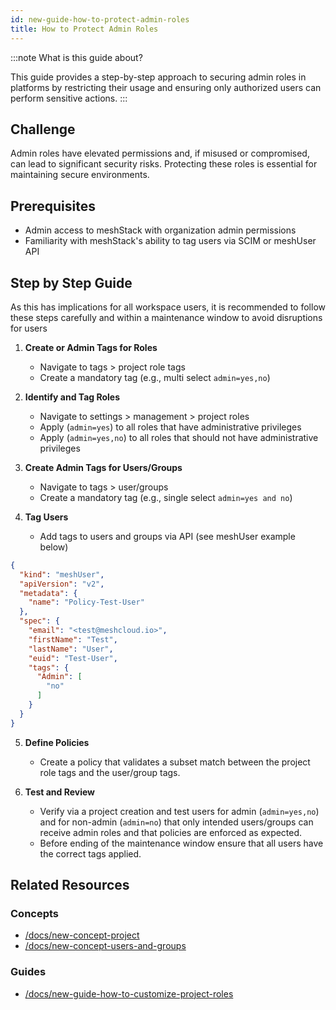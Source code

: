```yaml
---
id: new-guide-how-to-protect-admin-roles
title: How to Protect Admin Roles
---
```


:::note What is this guide about?

This guide provides a step-by-step approach to securing admin roles in platforms by restricting their usage and ensuring only authorized users can perform sensitive actions.
:::

## Challenge

Admin roles have elevated permissions and, if misused or compromised, can lead to significant security risks. Protecting these roles is essential for maintaining secure environments. 

## Prerequisites

- Admin access to meshStack with organization admin permissions
- Familiarity with meshStack's ability to tag users via SCIM or meshUser API

## Step by Step Guide

As this has implications for all workspace users, it is recommended to follow these steps carefully and within a maintenance window to avoid disruptions for users

1. **Create or Admin Tags for Roles**
   - Navigate to tags > project role tags
   - Create a mandatory tag (e.g., multi select `admin=yes,no`)

2. **Identify and Tag Roles**
   - Navigate to settings > management > project roles
   - Apply (`admin=yes`) to all roles that have administrative privileges
   - Apply (`admin=yes,no`) to all roles that should not have administrative privileges

3. **Create Admin Tags for Users/Groups**
   - Navigate to tags > user/groups
   - Create a mandatory tag (e.g., single select `admin=yes and no`)

4. **Tag Users**
   - Add tags to users and groups via API (see meshUser example below)

```json
{
  "kind": "meshUser",
  "apiVersion": "v2",
  "metadata": {
    "name": "Policy-Test-User"
  },
  "spec": {
    "email": "<test@meshcloud.io>",
    "firstName": "Test",
    "lastName": "User",
    "euid": "Test-User",
    "tags": {
      "Admin": [
        "no"
      ]
    }
  }
}
```

5. **Define Policies**
   - Create a policy that validates a subset match between the project role tags and the user/group tags.

6. **Test and Review**
   - Verify via a project creation and test users for admin (`admin=yes,no`) and for non-admin (`admin=no`) that only intended users/groups can receive admin roles and that policies are enforced as expected.
   - Before ending of the maintenance window ensure that all users have the correct tags applied.

## Related Resources

### Concepts

- [/docs/new-concept-project](./new-concept-project.md)
- [/docs/new-concept-users-and-groups](./new-concept-users-and-groups.md)

### Guides

- [/docs/new-guide-how-to-customize-project-roles](./new-guide-how-to-customize-project-roles.md)

